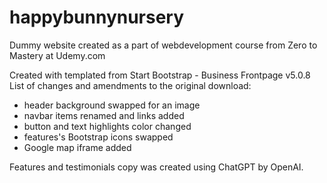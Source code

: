 # happybunnynursery
Dummy website created as a part of webdevelopment course from Zero to Mastery at Udemy.com

Created with templated from Start Bootstrap - Business Frontpage v5.0.8 
List of changes and amendments to the original download:
- header background swapped for an image
- navbar items renamed and links added
- button and text highlights color changed
- features's Bootstrap icons swapped
- Google map iframe added

Features and testimonials copy was created using ChatGPT by OpenAI.
